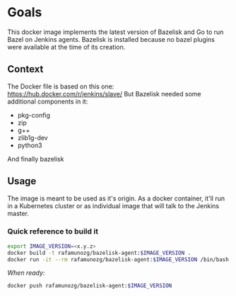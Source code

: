 # Goals
This docker image implements the latest version of Bazelisk and Go to run Bazel on Jenkins agents. Bazelisk is installed because no bazel plugins were available at the time of its creation.

## Context
The Docker file is based on this one: https://hub.docker.com/r/jenkins/slave/
But Bazelisk needed some additional components in it:
* pkg-config 
* zip 
* g++ 
* zlib1g-dev
* python3

And finally bazelisk

## Usage
The image is meant to be used as it's origin. As a docker container, it'll run in a Kubernetes cluster or as individual image that will talk to the Jenkins master.

### Quick reference to build it
```bash
export IMAGE_VERSION=<x.y.z>
docker build -t rafamunozg/bazelisk-agent:$IMAGE_VERSION .
docker run -it --rm rafamunozg/bazelisk-agent:$IMAGE_VERSION /bin/bash
```

*When ready:*
```bash
docker push rafamunozg/bazelisk-agent:$IMAGE_VERSION
```